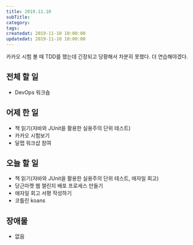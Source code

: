 ```yaml
---
title: 2019.11.10
subTitle: 
category: 
tags: 
createdat: 2019-11-10 10:00:00
updatedat: 2019-11-10 10:00:00
---
```


카카오 시험 볼 때 TDD를 했는데 긴장되고 당황해서 차분히 못했다. 더 연습해야겠다.

## 전체 할 일

* DevOps 워크숍

## 어제 한 일

* 책 읽기(자바와 JUnit을 활용한 실용주의 단위 테스트)
* 카카오 시험보기
* 달랩 워크샵 참여

## 오늘 할 일

* 책 읽기(자바와 JUnit을 활용한 실용주의 단위 테스트, 애자일 회고)
* 당근마켓 웹 챌린지 배포 프로세스 만들기
* 애자일 회고 서평 작성하기
* 코틀린 koans

## 장애물

* 없음